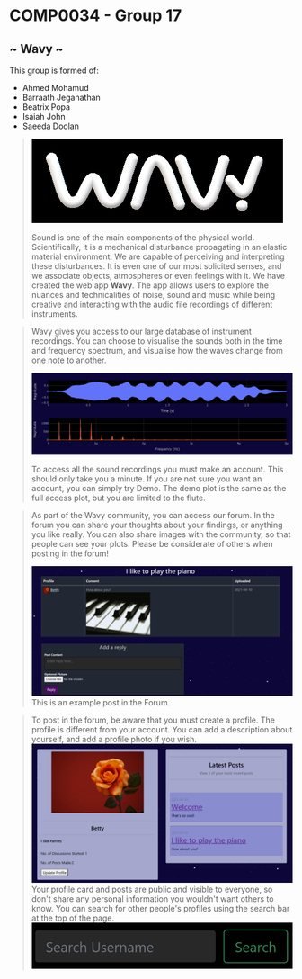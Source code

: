 # COMP0034 - Group 17
## ~ Wavy ~

 This group is formed of:
 * Ahmed Mohamud
 * Barraath Jeganathan
 * Beatrix Popa
 * Isaiah John
 * Saeeda Doolan

> ![Wavy](my_app/static/Photos/wavy.PNG) 
>
> Sound is one of the main components of the physical world.
> Scientifically, it is a mechanical disturbance propagating in an elastic material environment. 
> We are capable of perceiving and interpreting these disturbances. 
> It is even one of our most solicited senses, and we associate objects, atmospheres or even feelings with it. 
> We have created the web app **Wavy**. The app allows users to explore the nuances and technicalities of noise, 
> sound and music while being creative and interacting with the audio file recordings of different instruments.


> 
> Wavy gives you access to our large database of instrument recordings.
> You can choose to visualise the sounds both in the time and frequency spectrum,
> and visualise how the waves change from one note to another.
> 
> ![Plot](my_app/static/Photos/plots.PNG) 
> 
> To access all the sound recordings you must make an account. This should only take you a minute.
> If you are not sure you want an account, you can simply try Demo. 
> The demo plot is the same as the full access plot, but you are limited to 
> the flute.

> As part of the Wavy community, you can access our forum.
> In the forum you can share your thoughts about your findings, or anything you like really.
> You can also share images with the community, so that people can see your plots.
> Please be considerate of others when posting in the forum!
> 
> ![Forum](my_app/static/Photos/forum.PNG) 
> This is an example post in the Forum.

> To post in the forum, be aware that you must create a profile. 
> The profile is different from your account. You can add a description about yourself,
> and add a profile photo if you wish.
> ![Profile](my_app/static/Photos/profile.PNG)
> Your profile card and posts are public and visible to everyone, so don't share any personal information 
> you wouldn't want others to know.
> You can search for other people's profiles using the search bar at the top of the page.
> ![Searchbar](my_app/static/Photos/searchbar.PNG)



